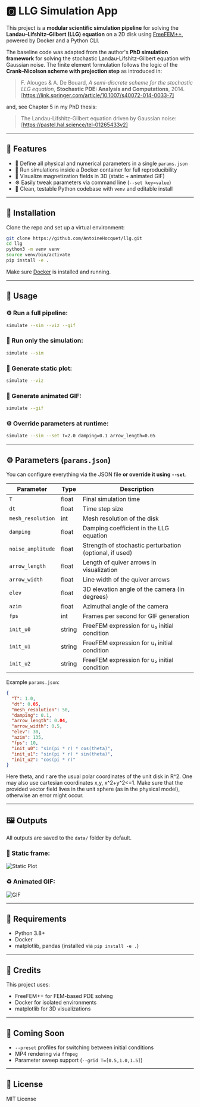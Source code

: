 # 🆀 LLG Simulation App

This project is a **modular scientific simulation pipeline** for solving the **Landau–Lifshitz–Gilbert (LLG) equation** on a 2D disk using [FreeFEM++](https://freefem.org/), powered by Docker and a Python CLI.

The baseline code was adapted from the author's **PhD simulation framework** for solving the stochastic Landau-Lifshitz-Gilbert equation with Gaussian noise. The finite element formulation follows the logic of the **Crank–Nicolson scheme with projection step** as introduced in:

> F. Alouges & A. De Bouard, *A semi-discrete scheme for the stochastic LLG equation*, **Stochastic PDE: Analysis and Computations**, 2014. \[https://link.springer.com/article/10.1007/s40072-014-0033-7]

and, see Chapter 5 in my PhD thesis:

> The Landau-Lifshitz-Gilbert equation driven by Gaussian noise: \[https://pastel.hal.science/tel-01265433v2]

---

## 📆 Features

* 📜 Define all physical and numerical parameters in a single `params.json`
* 🐳 Run simulations inside a Docker container for full reproducibility
* 🧯 Visualize magnetization fields in 3D (static + animated GIF)
* ⚙️ Easily tweak parameters via command line (`--set key=value`)
* 🧪 Clean, testable Python codebase with `venv` and editable install

---

## 🚀 Installation

Clone the repo and set up a virtual environment:

```bash
git clone https://github.com/AntoineHocquet/llg.git
cd llg
python3 -m venv venv
source venv/bin/activate
pip install -e .
```

Make sure [Docker](https://www.docker.com/) is installed and running.

---

## 🥪 Usage

### ⚙️ Run a full pipeline:

```bash
simulate --sim --viz --gif
```

### 🧮 Run only the simulation:

```bash
simulate --sim
```

### 🎨 Generate static plot:

```bash
simulate --viz
```

### 🔀 Generate animated GIF:

```bash
simulate --gif
```

### ⚙️ Override parameters at runtime:

```bash
simulate --sim --set T=2.0 damping=0.1 arrow_length=0.05
```

---

## ⚙️ Parameters (`params.json`)

You can configure everything via the JSON file **or override it using `--set`**.

| Parameter         | Type   | Description                                             |
| ----------------- | ------ | ------------------------------------------------------- |
| `T`               | float  | Final simulation time                                   |
| `dt`              | float  | Time step size                                          |
| `mesh_resolution` | int    | Mesh resolution of the disk                             |
| `damping`         | float  | Damping coefficient in the LLG equation                 |
| `noise_amplitude` | float  | Strength of stochastic perturbation (optional, if used) |
| `arrow_length`    | float  | Length of quiver arrows in visualization                |
| `arrow_width`     | float  | Line width of the quiver arrows                         |
| `elev`            | float  | 3D elevation angle of the camera (in degrees)           |
| `azim`            | float  | Azimuthal angle of the camera                           |
| `fps`             | int    | Frames per second for GIF generation                    |
| `init_u0`         | string | FreeFEM expression for u₀ initial condition             |
| `init_u1`         | string | FreeFEM expression for u₁ initial condition             |
| `init_u2`         | string | FreeFEM expression for u₂ initial condition             |

Example `params.json`:

```json
{
  "T": 1.0,
  "dt": 0.05,
  "mesh_resolution": 50,
  "damping": 0.1,
  "arrow_length": 0.04,
  "arrow_width": 0.5,
  "elev": 30,
  "azim": 135,
  "fps": 10,
  "init_u0": "sin(pi * r) * cos(theta)",
  "init_u1": "sin(pi * r) * sin(theta)",
  "init_u2": "cos(pi * r)"
}
```
Here theta, and r are the usual polar coordinates of the unit disk in R^2.
One may also use cartesian coordinates x,y, x^2+y^2<=1.
Make sure that the provided vector field lives in the unit sphere (as in the physical model), otherwise an error might occur.

---

## 🖼️ Outputs

All outputs are saved to the `data/` folder by default.

### 🔹 Static frame:

![Static Plot](data/llg_final.png)

### ♻️ Animated GIF:

![GIF](data/llg_equation_simulation.gif)

---

## 🧰 Requirements

* Python 3.8+
* Docker
* matplotlib, pandas (installed via `pip install -e .`)

---

## 🙌 Credits

This project uses:

* FreeFEM++ for FEM-based PDE solving
* Docker for isolated environments
* matplotlib for 3D visualizations

---

## 🔄 Coming Soon

* `--preset` profiles for switching between initial conditions
* MP4 rendering via `ffmpeg`
* Parameter sweep support (`--grid T=[0.5,1.0,1.5]`)

---

## 🔀 License

MIT License
